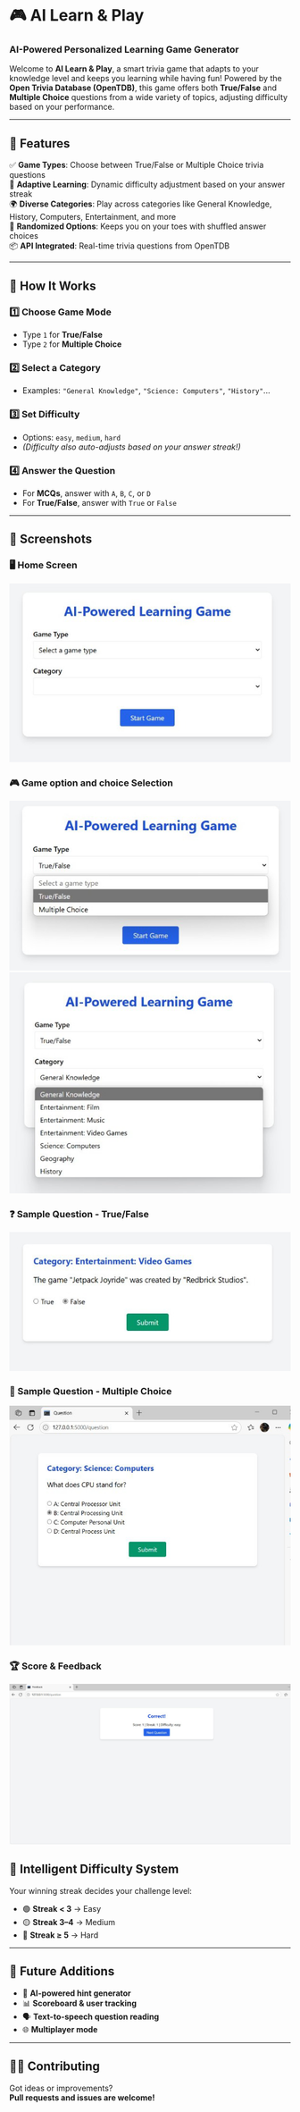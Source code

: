 # 🎮 AI Learn & Play
### AI-Powered Personalized Learning Game Generator

Welcome to **AI Learn & Play**, a smart trivia game that adapts to your knowledge level and keeps you learning while having fun! Powered by the **Open Trivia Database (OpenTDB)**, this game offers both **True/False** and **Multiple Choice** questions from a wide variety of topics, adjusting difficulty based on your performance.

---

## 🚀 Features

✅ **Game Types**: Choose between True/False or Multiple Choice trivia questions  
🧠 **Adaptive Learning**: Dynamic difficulty adjustment based on your answer streak  
🌍 **Diverse Categories**: Play across categories like General Knowledge, History, Computers, Entertainment, and more  
🔁 **Randomized Options**: Keeps you on your toes with shuffled answer choices  
📦 **API Integrated**: Real-time trivia questions from OpenTDB  

---

## 🧩 How It Works

### 1️⃣ Choose Game Mode
- Type `1` for **True/False**
- Type `2` for **Multiple Choice**

### 2️⃣ Select a Category
- Examples: `"General Knowledge"`, `"Science: Computers"`, `"History"`...

### 3️⃣ Set Difficulty
- Options: `easy`, `medium`, `hard`  
- *(Difficulty also auto-adjusts based on your answer streak!)*

### 4️⃣ Answer the Question
- For **MCQs**, answer with `A`, `B`, `C`, or `D`  
- For **True/False**, answer with `True` or `False`

---
## 📸 Screenshots

### 🖥️ Home Screen
![Home Screen](mainpage.png)

### 🎮 Game option and choice Selection
![Game option](choice.png)
![Game choice](categories.png)

### ❓ Sample Question - True/False
![True/False Question](truefalse.png)

### 🧠 Sample Question - Multiple Choice
![Multiple Choice Question](mcqs.png)

### 🏆 Score & Feedback
![Score Feedback](result.png)


## 🧠 Intelligent Difficulty System

Your winning streak decides your challenge level:

- 🟢 **Streak < 3** → Easy  
- 🟡 **Streak 3–4** → Medium  
- 🔴 **Streak ≥ 5** → Hard

---

## 🔮 Future Additions

- 🧠 **AI-powered hint generator**  
- 📊 **Scoreboard & user tracking**  
- 🗣️ **Text-to-speech question reading**  
- 🌐 **Multiplayer mode**

---

## 👩‍💻 Contributing

Got ideas or improvements?  
**Pull requests and issues are welcome!**
